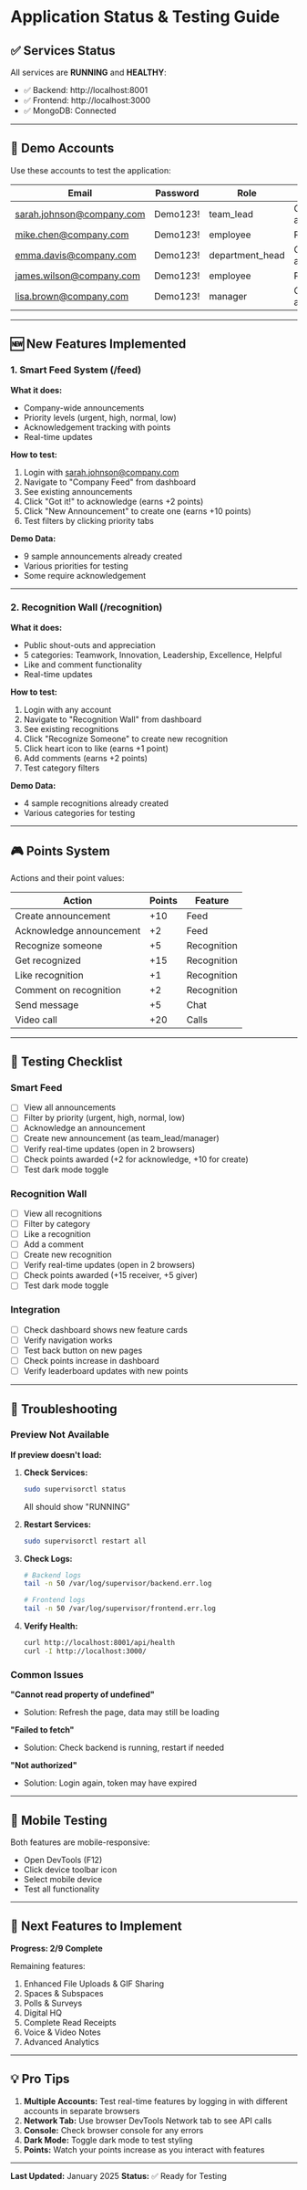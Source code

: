 # Application Status & Testing Guide

## ✅ Services Status

All services are **RUNNING** and **HEALTHY**:
- ✅ Backend: http://localhost:8001
- ✅ Frontend: http://localhost:3000  
- ✅ MongoDB: Connected

---

## 🔐 Demo Accounts

Use these accounts to test the application:

| Email | Password | Role | Purpose |
|-------|----------|------|---------|
| sarah.johnson@company.com | Demo123! | team_lead | Can create announcements |
| mike.chen@company.com | Demo123! | employee | Regular user |
| emma.davis@company.com | Demo123! | department_head | Can create announcements |
| james.wilson@company.com | Demo123! | employee | Regular user |
| lisa.brown@company.com | Demo123! | manager | Can create announcements |

---

## 🆕 New Features Implemented

### 1. Smart Feed System (/feed)
**What it does:**
- Company-wide announcements
- Priority levels (urgent, high, normal, low)
- Acknowledgement tracking with points
- Real-time updates

**How to test:**
1. Login with sarah.johnson@company.com
2. Navigate to "Company Feed" from dashboard
3. See existing announcements
4. Click "Got it!" to acknowledge (earns +2 points)
5. Click "New Announcement" to create one (earns +10 points)
6. Test filters by clicking priority tabs

**Demo Data:**
- 9 sample announcements already created
- Various priorities for testing
- Some require acknowledgement

---

### 2. Recognition Wall (/recognition)
**What it does:**
- Public shout-outs and appreciation
- 5 categories: Teamwork, Innovation, Leadership, Excellence, Helpful
- Like and comment functionality
- Real-time updates

**How to test:**
1. Login with any account
2. Navigate to "Recognition Wall" from dashboard
3. See existing recognitions
4. Click "Recognize Someone" to create new recognition
5. Click heart icon to like (earns +1 point)
6. Add comments (earns +2 points)
7. Test category filters

**Demo Data:**
- 4 sample recognitions already created
- Various categories for testing

---

## 🎮 Points System

Actions and their point values:

| Action | Points | Feature |
|--------|--------|---------|
| Create announcement | +10 | Feed |
| Acknowledge announcement | +2 | Feed |
| Recognize someone | +5 | Recognition |
| Get recognized | +15 | Recognition |
| Like recognition | +1 | Recognition |
| Comment on recognition | +2 | Recognition |
| Send message | +5 | Chat |
| Video call | +20 | Calls |

---

## 🧪 Testing Checklist

### Smart Feed
- [ ] View all announcements
- [ ] Filter by priority (urgent, high, normal, low)
- [ ] Acknowledge an announcement
- [ ] Create new announcement (as team_lead/manager)
- [ ] Verify real-time updates (open in 2 browsers)
- [ ] Check points awarded (+2 for acknowledge, +10 for create)
- [ ] Test dark mode toggle

### Recognition Wall
- [ ] View all recognitions
- [ ] Filter by category
- [ ] Like a recognition
- [ ] Add a comment
- [ ] Create new recognition
- [ ] Verify real-time updates (open in 2 browsers)
- [ ] Check points awarded (+15 receiver, +5 giver)
- [ ] Test dark mode toggle

### Integration
- [ ] Check dashboard shows new feature cards
- [ ] Verify navigation works
- [ ] Test back button on new pages
- [ ] Check points increase in dashboard
- [ ] Verify leaderboard updates with new points

---

## 🐛 Troubleshooting

### Preview Not Available

**If preview doesn't load:**

1. **Check Services:**
   ```bash
   sudo supervisorctl status
   ```
   All should show "RUNNING"

2. **Restart Services:**
   ```bash
   sudo supervisorctl restart all
   ```

3. **Check Logs:**
   ```bash
   # Backend logs
   tail -n 50 /var/log/supervisor/backend.err.log
   
   # Frontend logs
   tail -n 50 /var/log/supervisor/frontend.err.log
   ```

4. **Verify Health:**
   ```bash
   curl http://localhost:8001/api/health
   curl -I http://localhost:3000/
   ```

### Common Issues

**"Cannot read property of undefined"**
- Solution: Refresh the page, data may still be loading

**"Failed to fetch"**
- Solution: Check backend is running, restart if needed

**"Not authorized"**
- Solution: Login again, token may have expired

---

## 📱 Mobile Testing

Both features are mobile-responsive:
- Open DevTools (F12)
- Click device toolbar icon
- Select mobile device
- Test all functionality

---

## 🚀 Next Features to Implement

**Progress: 2/9 Complete**

Remaining features:
1. Enhanced File Uploads & GIF Sharing
2. Spaces & Subspaces
3. Polls & Surveys
4. Digital HQ
5. Complete Read Receipts
6. Voice & Video Notes
7. Advanced Analytics

---

## 💡 Pro Tips

1. **Multiple Accounts:** Test real-time features by logging in with different accounts in separate browsers
2. **Network Tab:** Use browser DevTools Network tab to see API calls
3. **Console:** Check browser console for any errors
4. **Dark Mode:** Toggle dark mode to test styling
5. **Points:** Watch your points increase as you interact with features

---

**Last Updated:** January 2025
**Status:** ✅ Ready for Testing
